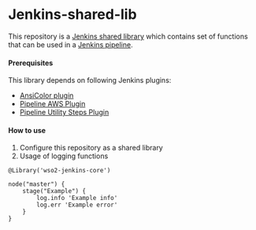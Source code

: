 # Jenkins-shared-lib
This repository is a [Jenkins shared library](https://jenkins.io/doc/book/pipeline/shared-libraries/) which contains set of functions that can be used in a [Jenkins pipeline](https://jenkins.io/doc/book/pipeline/).


#### Prerequisites  
This library depends on following Jenkins plugins:

* [AnsiColor plugin](https://wiki.jenkins.io/display/JENKINS/AnsiColor+Plugin)
* [Pipeline AWS Plugin](https://wiki.jenkins.io/display/JENKINS/Pipeline+AWS+Plugin)
* [Pipeline Utility Steps Plugin](https://wiki.jenkins.io/display/JENKINS/Pipeline+Utility+Steps+Plugin)



#### How to use

1. Configure this repository as a shared library
2. Usage of logging functions 
```
@Library('wso2-jenkins-core')

node("master") {
    stage("Example") {
        log.info 'Example info'
        log.err 'Example error'
    }
}
```